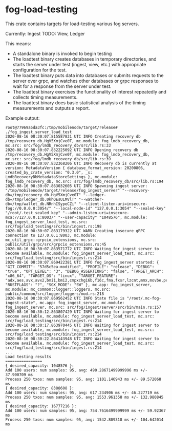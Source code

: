 fog-load-testing
================

This crate contains targets for load-testing various fog servers.

Currently: Ingest
TODO: View, Ledger

This means:

- A standalone binary is invoked to begin testing
- The loadtest binary creates databases in temporary directories, and
  starts the server under test (ingest, view, etc.) with appropriate configuration
  for the test.
- The loadtest binary puts data into databases or submits requests to the server
  over grpc, and watches other databases or grpc responses to wait for a response
  from the server under test.
- The loadtest binary exercises the functionality of interest repeatedly and
  collects timing measurements.
- The loadtest binary does basic statistical analysis of the timing measurements
  and outputs a report.

Example output:

```
root@77969a5da3fc:/tmp/mobilenode/target/release# ./fog_ingest_server_load_test
2020-08-16 08:30:07.815587831 UTC INFO Creating recovery db /tmp/recovery_db.HgV5XmjCve0T, mc.module: fog_lmdb_recovery_db, mc.src: src/fog/lmdb_recovery_db/src/lib.rs:33
2020-08-16 08:30:07.832225092 UTC INFO Opening recovery db /tmp/recovery_db.HgV5XmjCve0T, mc.module: fog_lmdb_recovery_db, mc.src: src/fog/lmdb_recovery_db/src/lib.rs:39
2020-08-16 08:30:07.832368206 UTC INFO Recovery db is currently at version: MetadataVersion { database_format_version: 20200806, created_by_crate_version: "0.3.0", _s: LmdbRecoveryDbMetadataStoreSettings }, mc.module: fog_lmdb_recovery_db, mc.src: src/fog/lmdb_recovery_db/src/lib.rs:194
2020-08-16 08:30:07.863032605 UTC INFO Spawning ingest server: "/tmp/mobilenode/target/release/fog_ingest_server" "--recovery-db=/tmp/recovery_db.HgV5XmjCve0T" "--ledger-db=/tmp/ledger_db.0khQEsULMVlT" "--watcher-db=/tmp/wallet_db.NRnhISypeCZi" "--client-listen-uri=insecure-fog://0.0.0.0:3054/" "--local-node-id" "127.0.0.1:3054" "--sealed-key" "/root/.test_sealed_key" "--admin-listen-uri=insecure-mca://127.0.0.1:8003/" "--user-capacity" "1048576", mc.module: fog_ingest_server_load_test, mc.src: src/fog/load_testing/src/bin/ingest.rs:198
2020-08-16 08:30:07.863179322 UTC WARN Creating insecure gRPC connection to 127.0.0.1:8003, mc.module: mc_util_grpc::grpcio_extensions, mc.src: public/util/grpc/src/grpcio_extensions.rs:45
2020-08-16 08:30:07.863571772 UTC INFO Waiting for ingest server to become available, mc.module: fog_ingest_server_load_test, mc.src: src/fog/load_testing/src/bin/ingest.rs:214
2020-08-16 08:30:07.869422381 UTC INFO fog_ingest_server started: { "GIT_COMMIT": "57d5c5ea-modified", "PROFILE": "release", "DEBUG": "true", "OPT_LEVEL": "3", "DEBUG_ASSERTIONS": "false", "TARGET_ARCH": "x86_64", "TARGET_OS": "linux", "TARGET_FEATURE": "adx,aes,avx,avx2,bmi1,bmi2,cmpxchg16b,f16c,fma,fxsr,lzcnt,mmx,movbe,pclmulqdq,popcnt,rdrand,rdseed,sse,sse2,sse3,sse4.1,sse4.2,ssse3,xsave,xsavec,xsaveopt,xsaves", "RUSTFLAGS": "?", "SGX_MODE": "SW" }, mc.app: fog_ingest_server, mc.module: mc_common::logger::loggers, mc.src: public/common/src/logger/loggers/mod.rs:218
2020-08-16 08:30:07.869562452 UTC INFO State file is "/root/.mc-fog-ingest-state", mc.app: fog_ingest_server, mc.module: fog_ingest_server, mc.src: src/fog/ingest/server/src/bin/main.rs:157
2020-08-16 08:30:12.863807429 UTC INFO Waiting for ingest server to become available, mc.module: fog_ingest_server_load_test, mc.src: src/fog/load_testing/src/bin/ingest.rs:214
2020-08-16 08:30:17.863970445 UTC INFO Waiting for ingest server to become available, mc.module: fog_ingest_server_load_test, mc.src: src/fog/load_testing/src/bin/ingest.rs:214
2020-08-16 08:30:22.864143948 UTC INFO Waiting for ingest server to become available, mc.module: fog_ingest_server_load_test, mc.src: src/fog/load_testing/src/bin/ingest.rs:214
...
Load testing results
================
{ desired_capacity: 1048576 }:
Add 100 users: num samples: 95, avg: 490.28671499999996 ms +/- 37.900709 ms
Process 250 txos: num samples: 95, avg: 1101.146943 ms +/- 89.572068 ms
{ desired_capacity: 8388608 }:
Add 100 users: num samples: 95, avg: 617.234906 ms +/- 46.227719 ms
Process 250 txos: num samples: 95, avg: 1553.961358 ms +/- 132.980845 ms
{ desired_capacity: 16777216 }:
Add 100 users: num samples: 95, avg: 754.7616499999999 ms +/- 59.92367 ms
Process 250 txos: num samples: 95, avg: 1542.809318 ms +/- 104.642014 ms
```
